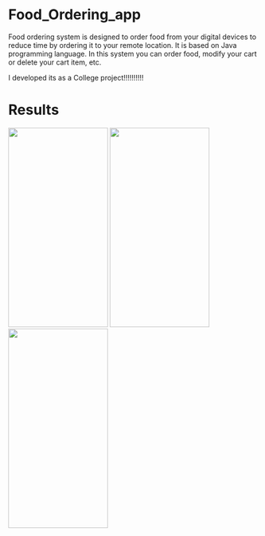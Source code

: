 # Food_Ordering_app
 
Food ordering system is designed to order food from your digital devices to reduce time by ordering it to your remote location. It is based on Java programming language. In this system you can order food, modify your cart or delete your cart item, etc.

I developed its as a College project!!!!!!!!!!

# Results

<img src="https://github.com/bhumikasutar05/Food_Ordering_app/assets/141392269/551c4102-6a67-42c9-ba65-8eeeacc0308c" width="200" height="400" />

<img src="https://github.com/bhumikasutar05/Food_Ordering_app/assets/141392269/9cef2c88-276a-4d65-bd80-3a063bfdde7a" width="200" height="400" />

<img src="https://github.com/bhumikasutar05/Food_Ordering_app/assets/141392269/6957c206-33c0-4993-88dc-8948a98db387" width="200" height="400" />




